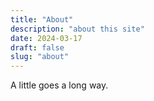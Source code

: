 ```yaml
---
title: "About"
description: "about this site"
date: 2024-03-17
draft: false
slug: "about"
---
```


A little goes a long way.
